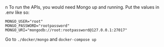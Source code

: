 n To run the APIs, you would need Mongo up and running.
Put the values in .env like so:
```
MONGO_USER="root"
MONGO_PASSWORD="rootpassword"
MONGO_URI="mongodb://root:rootpassword@127.0.0.1:27017"
```
Go to `./docker/mongo` and `docker-compose up`

